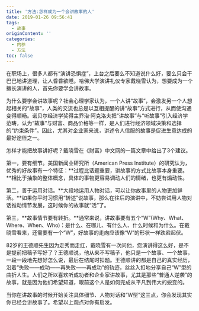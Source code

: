 ```yaml
---
title: '方法:怎样成为一个会讲故事的人'
date: 2019-01-26 09:56:41
tags:
  - 故事
originContent: ''
categories:
  - 内参
  - 方法
toc: false
---
```

在职场上，很多人都有“演讲恐惧症”，上台之后要么不知道说什么好，要么只会干巴巴地讲道理，让人昏昏欲睡。哈佛大学演讲礼仪专家戴晓雪认为，想要成为一个擅长演讲的人，首先你要学会讲故事。

为什么要学会讲故事呢？社会心理学家认为，一个人讲“故事”，会激发另一个人想起相关的“故事”，人类的交流也总是以互相提醒的讲“故事”方式进行，从而使沟通变得顺畅。诺贝尔经济学奖得主乔治·阿克洛夫把“讲故事”与“听故事”引入经济学范畴，认为“故事”与财富、商品价格等一样，是人们进行经济领域决策和选择的“约束条件”。因此，尤其对企业家来说，讲述令人信服的故事是促进生意达成的最好途径之一。

怎样才能把故事讲好呢？戴晓雪在《财富》中文网的一篇文章中给出了3个建议。

第一，要有细节。美国新闻业研究所（American Press Institute）的研究认为，优秀的好故事有一个特征：**过程比话题重要，讲故事的方式比故事本身重要。**相比于抽象的整体概念，具体的事物更容易调动人们的情绪，也更有煽动性。

第二，善于运用对话。**大段地运用人物对话，可以让你故事里的人物更加鲜活。**如果你平时习惯用“转述”说故事，那么在往后的演讲中，不妨尝试用人物对话推动情节发展，这时候你的故事就“活”了。

第三，**故事情节要有转折。**通常来说，讲故事要有五个“W”(Why、What、Where、When、Who)：是什么、在哪儿、有什么人、什么时候和为什么。在戴晓雪看来，还需要有一个“W”，好故事的走向应该像“W”的形状一样跌宕起伏。

82岁的王德顺先生因为走秀而走红，戴晓雪有一次问他，您演讲得这么好，是不是提前把稿子写好了？王德顺说，他从来不写稿子，他只是一个故事、一个故事，一段一段地先想好怎么说，最后在结尾时扣题。王德顺讲的都是自己的真实经历，沿着“失败——成功——再失败——再成功”的轨迹，丝丝入扣地分享自己“W”型的曲折人生。人们之所以喜欢听成功者和企业家讲故事，尤其是那些“普通人逆袭”的故事，就是因为他们希望知道，眼前这个人是如何完成从平凡到伟大的蜕变的。

当你在讲故事的时候开始关注具体细节、人物对话和“W型”这三点，你会发现其实你已经会讲故事了。希望以上观点对你有启发。